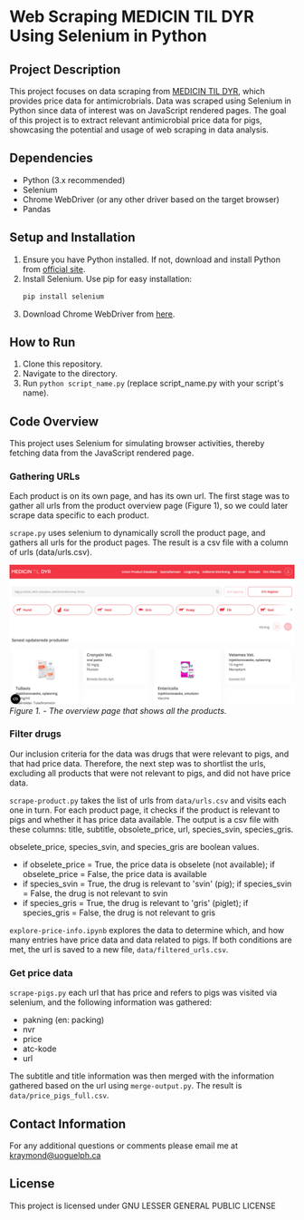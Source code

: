 # Web Scraping MEDICIN TIL DYR Using Selenium in Python

## Project Description
This project focuses on data scraping from [MEDICIN TIL DYR](https://medicintildyr.dk/), which provides price data for antimicrobrials. Data was scraped using Selenium in Python since data of interest was on JavaScript rendered pages. The goal of this project is to extract relevant antimicrobial price data for pigs, showcasing the potential and usage of web scraping in data analysis.

## Dependencies
* Python (3.x recommended)
* Selenium
* Chrome WebDriver (or any other driver based on the target browser)
* Pandas

## Setup and Installation
1. Ensure you have Python installed. If not, download and install Python from [official site](https://www.python.org/).
2. Install Selenium. Use pip for easy installation:
    ```bash
    pip install selenium
    ```
3. Download Chrome WebDriver from [here](https://sites.google.com/a/chromium.org/chromedriver/). 

## How to Run
1. Clone this repository.
2. Navigate to the directory.
3. Run `python script_name.py` (replace script_name.py with your script's name).

## Code Overview
This project uses Selenium for simulating browser activities, thereby fetching data from the JavaScript rendered page.

### Gathering URLs 

Each product is on its own page, and has its own url. The first stage was to gather all urls from the product overview page (Figure 1), so we could later scrape data specific to each product. 

`scrape.py` uses selenium to dynamically scroll the product page, and gathers all urls for the product pages. The result is a csv file with a column of urls (data/urls.csv).

![product-page](product-overview.jpg)
*Figure 1. - The overview page that shows all the products.*


### Filter drugs 

Our inclusion criteria for the data was drugs that were relevant to pigs, and that had price data. Therefore, the next step was to shortlist the urls, excluding all products that were not relevant to pigs, and did not have price data.

`scrape-product.py` takes the list of urls from `data/urls.csv` and visits each one in turn. For each product page, it checks if the product is relevant to pigs and whether it has price data available. The output is a csv file with these columns: title, subtitle, obsolete_price, url, species_svin, species_gris. 

obselete_price, species_svin, and species_gris are boolean values. 
* if obselete_price = True, the price data is obselete (not available); if obselete_price = False, the price data is available
* if species_svin = True, the drug is relevant to 'svin' (pig); if species_svin = False, the drug is not relevant to svin
* if species_gris = True, the drug is relevant to 'gris' (piglet); if species_gris = False, the drug is not relevant to gris

`explore-price-info.ipynb` explores the data to determine which, and how many entries have price data and data related to pigs. If both conditions are met, the url is saved to a new file, `data/filtered_urls.csv`.

### Get price data 

`scrape-pigs.py` each url that has price and refers to pigs was visited via selenium, and the following information was gathered: 

* pakning (en: packing)  
* nvr 
* price 
* atc-kode
* url

The subtitle and title information was then merged with the information gathered based on the url using `merge-output.py`. The result is `data/price_pigs_full.csv`. 

## Contact Information

For any additional questions or comments please email me at kraymond@uoguelph.ca 

## License 

This project is licensed under GNU LESSER GENERAL PUBLIC LICENSE


